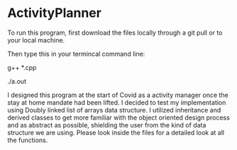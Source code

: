 # ActivityPlanner

To run this program, first download the files locally through a git pull or to your local machine.

Then type this in your termincal command line:

g++ *.cpp

./a.out

I designed this program at the start of Covid as a activity manager once the stay at home mandate had been lifted. I decided to test my implementation using  Doubly linked list of arrays data structure. I utilized inheritance and derived classes to get more familiar with the object oriented design process and as abstract as possible, shielding the user from the kind of data structure we are using. Please look inside the files for a detailed look at all the functions.

